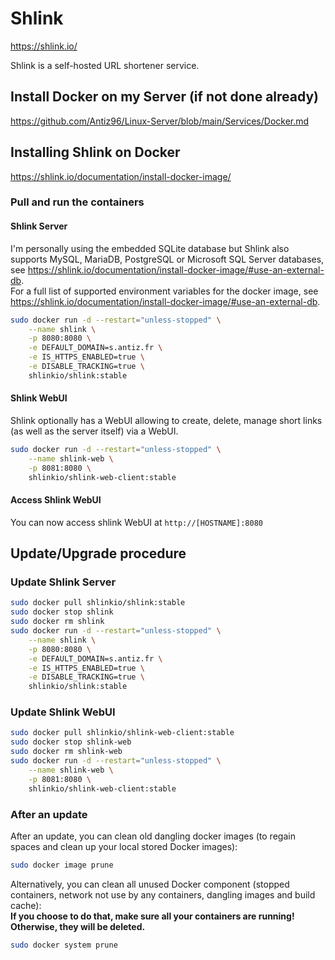 # Shlink

<https://shlink.io/>

Shlink is a self-hosted URL shortener service.

## Install Docker on my Server (if not done already)

<https://github.com/Antiz96/Linux-Server/blob/main/Services/Docker.md>

## Installing Shlink on Docker

<https://shlink.io/documentation/install-docker-image/>  

### Pull and run the containers

#### Shlink Server

I'm personally using the embedded SQLite database but Shlink also supports MySQL, MariaDB, PostgreSQL or Microsoft SQL Server databases, see <https://shlink.io/documentation/install-docker-image/#use-an-external-db>.  
For a full list of supported environment variables for the docker image, see <https://shlink.io/documentation/install-docker-image/#use-an-external-db>.

```bash
sudo docker run -d --restart="unless-stopped" \
    --name shlink \
    -p 8080:8080 \
    -e DEFAULT_DOMAIN=s.antiz.fr \
    -e IS_HTTPS_ENABLED=true \
    -e DISABLE_TRACKING=true \
    shlinkio/shlink:stable
```

#### Shlink WebUI

Shlink optionally has a WebUI allowing to create, delete, manage short links (as well as the server itself) via a WebUI.

```bash
sudo docker run -d --restart="unless-stopped" \
    --name shlink-web \
    -p 8081:8080 \
    shlinkio/shlink-web-client:stable
```

#### Access Shlink WebUI

You can now access shlink WebUI at `http://[HOSTNAME]:8080`

## Update/Upgrade procedure

### Update Shlink Server

```bash
sudo docker pull shlinkio/shlink:stable
sudo docker stop shlink
sudo docker rm shlink
sudo docker run -d --restart="unless-stopped" \
    --name shlink \
    -p 8080:8080 \
    -e DEFAULT_DOMAIN=s.antiz.fr \
    -e IS_HTTPS_ENABLED=true \
    -e DISABLE_TRACKING=true \
    shlinkio/shlink:stable
```

### Update Shlink WebUI

```bash
sudo docker pull shlinkio/shlink-web-client:stable
sudo docker stop shlink-web
sudo docker rm shlink-web
sudo docker run -d --restart="unless-stopped" \
    --name shlink-web \
    -p 8081:8080 \
    shlinkio/shlink-web-client:stable
```

### After an update

After an update, you can clean old dangling docker images (to regain spaces and clean up your local stored Docker images):

```bash
sudo docker image prune
```

Alternatively, you can clean all unused Docker component (stopped containers, network not use by any containers, dangling images and build cache):  
**If you choose to do that, make sure all your containers are running! Otherwise, they will be deleted.**

```bash
sudo docker system prune
```
